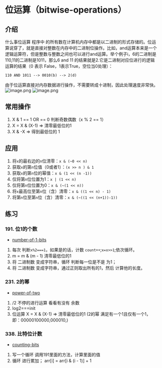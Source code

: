 # 位运算（bitwise-operations）
## 介绍
什么事位运算
程序中 的所有数在计算机内存中都是以二进制的形式存储的。位运算说穿了，就是直接对整数在内存中的二进制位操作。比如，and运算本来是一个逻辑运算符，但是整数与整数之间也可以进行and运算。举个例子i，6的二进制是110,11的二进制是1011，那么6 and 11 的结果就是2.它是二进制对应位进行的逻辑运算的结果（0 表示 False，1表示True，空位当0处理）：
```
110 AND 1011 --> 0010(b) --> 2(d)
```
由于位运算直接对内存数据进行操作，不需要转成十进制，因此处理速度非常快。
![image.png](https://i.loli.net/2020/03/10/mhZ2OUbwaV4EuqR.png)
![image.png](https://i.loli.net/2020/03/10/ZXeJUvxaTW3dFRD.png)
## 常用操作
1. X & 1 == 1 OR == 0 判断奇数偶数（x % 2 == 1）
2. X = X & (X-1) => 清零最低位的1
3. X & -X => 得到最低位的 1

## 应用
1. 将`x`的最右边的`n`位清零：`x & (~0 << n)`
2. 获取`x`的第`n`位值（0或者1）：`(x >> n ) & 1`
3. 获取`x`的第`n`位的幂值：`x & (1 << (n -1))`
4. 仅将第`n`位位置为1：`x | (1 << n)`
5. 仅将第`n`位位置为0：`x & (~(1 << n))`
6. 将`x`最高位至第`n`位（含）清零：`x & ((1 << n) - 1)`
7. 将第`n`位至第`n`位（含）清零：`x & (~((1 << (n+1))-1))`

## 练习

### 191. 位1的个数
- [number-of-1-bits](https://leetcode-cn.com/problems/number-of-1-bits/)
1. 每次 判断`x%2===1`，如果是的话，计数 `count++`;`x=x>>1`;依次循环。
2. m = m & (m - 1) 清零最低位的1
3. 将 二进制数 变成字符串，循环 判断每一位是不是 为1；
4. 将 二进制数 变成字符串，通过正则取出所有的1，然后 计算他的长度。

### 231. 2的幂 
- [power-of-two](https://leetcode-cn.com/problems/power-of-two/)
1. /2 不停的进行运算 看看有没有 余数
2. log2===init
3. 位运算  X = X & (X-1) => 清零最低位的1 (2的幂 满足有一个1且仅有一个1，即：00000100000,000010,)
### 338. 比特位计数
- [counting-bits](https://leetcode-cn.com/problems/counting-bits/)
1. 写一个循环 调用191里面的方法，计算里面的值
2. 循环 进行累加； arr[i] = arr[i & (i - 1)] + 1
